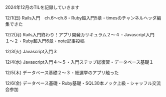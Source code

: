 2024年12月のTILを記録していきます

12/1(日)
Rails入門　ch.6〜ch.8・Ruby超入門5章・timesのチャンネルヘッダ編集できた

12/2(月)
Rails入門終わり！アプリ開発カリキュラム２〜４・Javascript入門１〜２・Ruby超入門6章・note記事投稿

12/3(火)
Javascript入門３

12/4(水)
Javascript入門４〜５・入門ステップ総復習・データベース基礎１

12/5(木)
データベース基礎２〜３・総選挙のアプリ触った

12/6(金)
データベース基礎・Ruby基礎・SQL30本ノック上級・シャッフル交流会参加